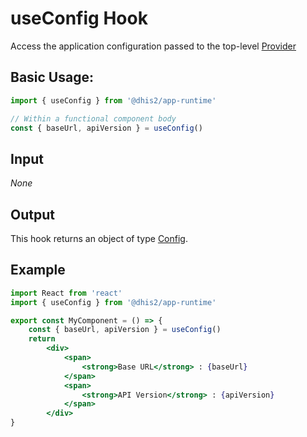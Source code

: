 # useConfig Hook

Access the application configuration passed to the top-level [Provider](provider.md)

## Basic Usage:

```jsx
import { useConfig } from '@dhis2/app-runtime'

// Within a functional component body
const { baseUrl, apiVersion } = useConfig()
```

## Input

*None*

## Output

This hook returns an object of type [Config](types/Config.md).

## Example

```jsx
import React from 'react'
import { useConfig } from '@dhis2/app-runtime'

export const MyComponent = () => {
    const { baseUrl, apiVersion } = useConfig()
    return
        <div>
            <span>
                <strong>Base URL</strong> : {baseUrl}
            </span>
            <span>
                <strong>API Version</strong> : {apiVersion}
            </span>
        </div>
}
```